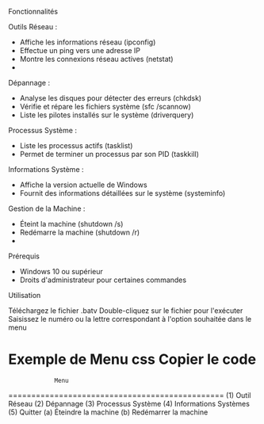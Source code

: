 Fonctionnalités

Outils Réseau :

- Affiche les informations réseau (ipconfig)
- Effectue un ping vers une adresse IP
- Montre les connexions réseau actives (netstat)
- 
Dépannage :

- Analyse les disques pour détecter des erreurs (chkdsk)
- Vérifie et répare les fichiers système (sfc /scannow)
- Liste les pilotes installés sur le système (driverquery)

Processus Système :

- Liste les processus actifs (tasklist)
- Permet de terminer un processus par son PID (taskkill)
  
Informations Système :

- Affiche la version actuelle de Windows
- Fournit des informations détaillées sur le système (systeminfo)

Gestion de la Machine :

- Éteint la machine (shutdown /s)
- Redémarre la machine (shutdown /r)
- 
Prérequis

- Windows 10 ou supérieur
- Droits d'administrateur pour certaines commandes
  
Utilisation

Téléchargez le fichier .batv
Double-cliquez sur le fichier pour l'exécuter
Saisissez le numéro ou la lettre correspondant à l'option souhaitée dans le menu

Exemple de Menu
css
Copier le code
===============================================
                 Menu
===============================================
(1) Outil Réseau
(2) Dépannage
(3) Processus Système
(4) Informations Systèmes
(5) Quitter
(a) Éteindre la machine
(b) Redémarrer la machine
